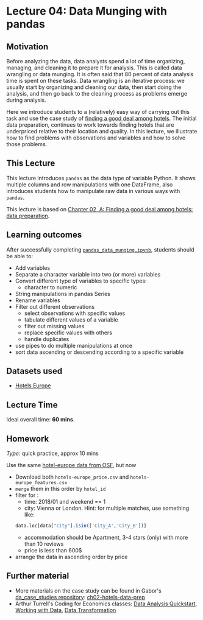 # Lecture 04: Data Munging with pandas

## Motivation

Before analyzing the data, data analysts spend a lot of time organizing, managing, and cleaning it to prepare it for analysis. This is called data wrangling or data munging. It is often said that 80 percent of data analysis time is spent on these tasks. Data wrangling is an iterative process: we usually start by organizing and cleaning our data, then start doing the analysis, and then go back to the cleaning process as problems emerge during analysis.

Here we introduce students to a (relatively) easy way of carrying out this task and use the case study of [finding a good deal among hotels]((https://gabors-data-analysis.com/casestudies/#ch02a-finding-a-good-deal-among-hotels-data-preparation)). The initial data preparation, continues to work towards finding hotels that are underpriced relative to their location and quality. In this lecture, we illustrate how to find problems with observations and variables and how to solve those problems.

## This Lecture


This lecture introduces `pandas` as the data type of variable Python. It shows multiple columns and row manipulations with one DataFrame, also introduces students how to manipulate raw data in various ways with `pandas`.

This lecture is based on [Chapter 02, A: Finding a good deal among hotels: data preparation](https://gabors-data-analysis.com/casestudies/#ch02a-finding-a-good-deal-among-hotels-data-preparation).


## Learning outcomes
After successfully completing [`pandas_data_munging.ipynb`](https://github.com/gabors-data-analysis/da-coding-python/blob/main/lecture04-pandas-basics/pandas_data_munging.ipynb), students should be able to:

  - Add variables
  - Separate a character variable into two (or more) variables
  - Convert different type of variables to specific types:
    - character to numeric
  - String manipulations in pandas Series
  - Rename variables
  - Filter out different observations
    - select observations with specific values
    - tabulate different values of a variable
    - filter out missing values
    - replace specific values with others
    - handle duplicates
  - use pipes to do multiple manipulations at once
  - sort data ascending or descending according to a specific variable

## Datasets used
* [Hotels Europe](https://gabors-data-analysis.com/datasets/#hotels-europe)


## Lecture Time

Ideal overall time: **60 mins**.


## Homework

*Type*: quick practice, approx 10 mins

Use the same [hotel-europe data from OSF](https://osf.io/r6uqb/), but now 
  - Download both `hotels-europe_price.csv` and `hotels-europe_features.csv`
  - `merge` them in this order by `hotel_id`
  - filter for :
    - time: 2018/01 and weekend == 1
    - city: Vienna or London. Hint: for multiple matches, use something like: 
    ```r 
    data.loc[data["city"].isin(['City_A','City_B'])]
    ``` 
    - accommodation should be Apartment, 3-4 stars (only) with more than 10 reviews
    - price is less than 600$
 - arrange the data in ascending order by price

## Further material

  - More materials on the case study can be found in Gabor's [da_case_studies repository](https://github.com/gabors-data-analysis/da_case_studies): [ch02-hotels-data-prep](https://github.com/gabors-data-analysis/da_case_studies/blob/master/ch02-hotels-data-prep/ch02-hotels-data-prep.R)
  - Arthur Turrell's Coding for Economics classes: [Data Analysis Quickstart](https://aeturrell.github.io/coding-for-economists/data-analysis-quickstart.html), [Working with Data](https://aeturrell.github.io/coding-for-economists/data-intro.html), [Data Transformation](https://aeturrell.github.io/coding-for-economists/data-transformation.html)